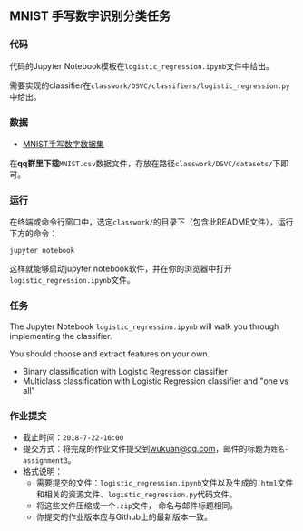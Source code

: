 ## MNIST 手写数字识别分类任务

### 代码

代码的Jupyter Notebook模板在`logistic_regression.ipynb`文件中给出。

需要实现的classifier在`classwork/DSVC/classifiers/logistic_regression.py`中给出。

### 数据

- [MNIST手写数字数据集](http://yann.lecun.com/exdb/mnist/)

在**qq群里下载**`MNIST.csv`数据文件，存放在路径`classwork/DSVC/datasets/`下即可。

### 运行

在终端或命令行窗口中，选定`classwork/`的目录下（包含此README文件），运行下方的命令：

`jupyter notebook `

这样就能够启动jupyter notebook软件，并在你的浏览器中打开`logistic_regression.ipynb`文件。

### 任务

The Jupyter Notebook `logistic_regressino.ipynb` will walk you through implementing the classifier.

 You should choose and extract features on your own.

- Binary classification with Logistic Regression classifier
- Multiclass classification with Logistic Regression classifier and "one vs all"

### 作业提交

- 截止时间：`2018-7-22-16:00`
- 提交方式：将完成的作业文件提交到[wukuan@qq.com](mailto:wukuan@qq.com)，邮件的标题为`姓名-assignment3`。
- 格式说明：
  - 需要提交的文件：`logistic_regression.ipynb`文件以及生成的`.html`文件和相关的资源文件、`logistic_regression.py`代码文件。
  - 将这些文件压缩成一个`.zip`文件， 命名与邮件标题相同。
  - 你提交的作业版本应与Github上的最新版本一致。

